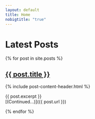 ```yaml
---
layout: default
title: Home
nobigtitle: "true"
---
```


# Latest Posts

{% for post in site.posts %}
## <a href="{{ post.url }}">{{ post.title }}</a>
{% include post-content-header.html %}

<div class="post-content">
{{ post.excerpt }}
</div>
[(Continued...)]({{ post.url }})

{% endfor %}